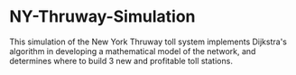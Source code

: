 # NY-Thruway-Simulation
This simulation of the New York Thruway toll system implements Dijkstra's algorithm in developing a mathematical model of the network, and determines where to build 3 new and profitable toll stations.
